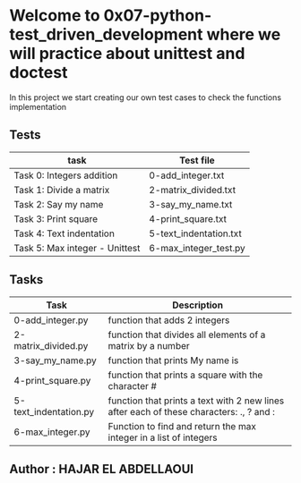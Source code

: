 # Welcome to 0x07-python-test_driven_development where we will practice about unittest and doctest
In this project we start creating our own test cases to check the functions implementation

## Tests
| task | Test file |
| ---- | --------- |
| Task 0: Integers addition | 0-add_integer.txt |
| Task 1: Divide a matrix | 2-matrix_divided.txt |
| Task 2: Say my name | 3-say_my_name.txt |
| Task 3: Print square | 4-print_square.txt |
| Task 4: Text indentation | 5-text_indentation.txt |
| Task 5: Max integer - Unittest | 6-max_integer_test.py |


## Tasks
| Task | Description |
| ---- | ----------- |
| 0-add_integer.py | function that adds 2 integers |
| 2-matrix_divided.py | function that divides all elements of a matrix by a number |
| 3-say_my_name.py | function that prints My name is <first name> <last name> |
| 4-print_square.py | function that prints a square with the character # |
| 5-text_indentation.py | function that prints a text with 2 new lines after each of these characters: ., ? and : |
| 6-max_integer.py | Function to find and return the max integer in a list of integers |

## Author : HAJAR EL ABDELLAOUI
